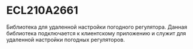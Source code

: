 # ECL210A2661
Библиотека для удаленной настройки погодного регулятора.
Данная библиотека подключается к клиентскому приложению и служит для удаленной настройки погодных регуляторов.
